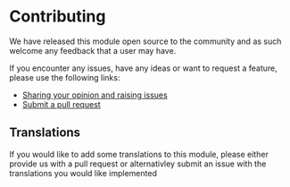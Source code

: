# Contributing

We have released this module open source to the community and as such welcome any feedback that a user may have.

If you encounter any issues, have any ideas or want to request a feature, please use the following links:

 * [Sharing your opinion and raising issues](https://github.com/i-lateral/silverstripe-discussions/issues)
 * [Submit a pull request](https://github.com/i-lateral/silverstripe-discussions/pulls)

## Translations

If you would like to add some translations to this module,
please either provide us with a pull request or
alternativley submit an issue with the translations you
would like implemented
